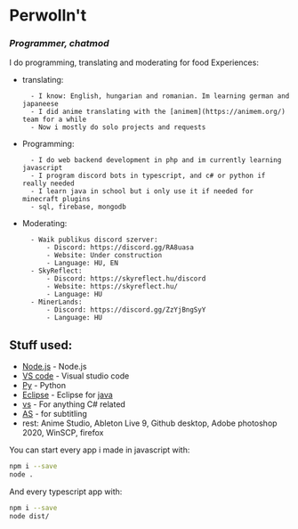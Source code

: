 # Perwolln't
### _Programmer, chatmod_
I do programming, translating and moderating for food
Experiences:
- translating:

        - I know: English, hungarian and romanian. Im learning german and japaneese
        - I did anime translating with the [animem](https://animem.org/) team for a while
        - Now i mostly do solo projects and requests
- Programming:

        - I do web backend development in php and im currently learning javascript
        - I program discord bots in typescript, and c# or python if really needed
        - I learn java in school but i only use it if needed for minecraft plugins
        - sql, firebase, mongodb
- Moderating:
 
        - Waik publikus discord szerver:
            - Discord: https://discord.gg/RA8uasa
            - Website: Under construction
            - Language: HU, EN
        - SkyReflect:
            - Discord: https://skyreflect.hu/discord
            - Website: https://skyreflect.hu/
            - Language: HU
        - MinerLands:
            - Discord: https://discord.gg/ZzYjBngSyY
            - Language: HU
## Stuff used:
- [Node.js](https://nodejs.org/) - Node.js 
- [VS code](https://code.visualstudio.com/) - Visual studio code
- [Py](https://www.python.org/) - Python
- [Eclipse](https://www.eclipse.org/) - Eclipse for [java](https://www.oracle.com/java/technologies/javase/jdk17-archive-downloads.html)
- [vs](https://visualstudio.microsoft.com/) - For anything C# related
- [AS](www.aegisub.org/downloads) - for subtitling
- rest: Anime Studio, Ableton Live 9, Github desktop, Adobe photoshop 2020, WinSCP, firefox

You can start every app i made in javascript with:
```sh
npm i --save
node .
```
And every typescript app with:
```sh
npm i --save
node dist/
```
